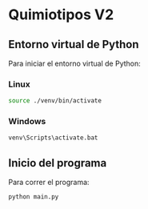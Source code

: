 # Quimiotipos V2

## Entorno virtual de Python

Para iniciar el entorno virtual de Python:

### Linux
```sh
source ./venv/bin/activate
```

### Windows
```bat
venv\Scripts\activate.bat
```
## Inicio del programa

Para correr el programa:

```sh
python main.py
```